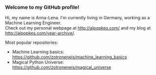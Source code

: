 ### Welcome to my GitHub profile!

Hi, my name is Anna-Lena. I'm currently living in Germany, working as a Machine Learning Engineer.    
Check out my personal webpage at http://alpopkes.com/ and my blog at http://alpopkes.com/year-archive/.

Most popular repositories:
- Machine Learning basics: https://github.com/zotroneneis/machine_learning_basics
- Magical Python Universe: https://github.com/zotroneneis/magical_universe

<!--
**zotroneneis/zotroneneis** is a ✨ _special_ ✨ repository because its `README.md` (this file) appears on your GitHub profile.

Here are some ideas to get you started:

- 🔭 I’m currently working on ...
- 🌱 I’m currently learning ...
- 👯 I’m looking to collaborate on ...
- 🤔 I’m looking for help with ...
- 💬 Ask me about ...
- 📫 How to reach me: ...
- 😄 Pronouns: ...
- ⚡ Fun fact: ...
-->
